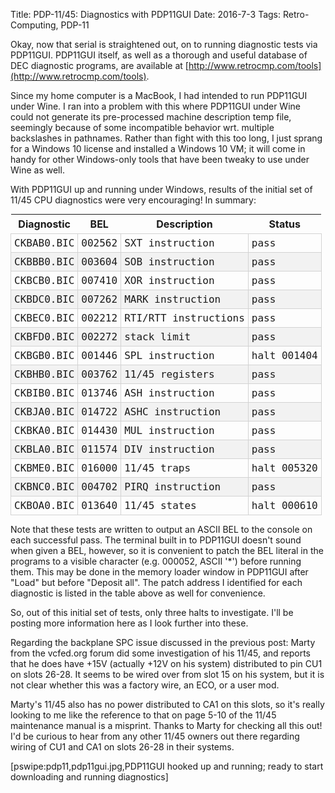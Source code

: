 Title: PDP-11/45: Diagnostics with PDP11GUI
Date: 2016-7-3
Tags: Retro-Computing, PDP-11

Okay, now that serial is straightened out, on to running diagnostic tests via PDP11GUI.  PDP11GUI itself, as well as
a thorough and useful database of DEC diagnostic programs, are available at [http://www.retrocmp.com/tools](http://www.retrocmp.com/tools).

Since my home computer is a MacBook, I had intended to run PDP11GUI under Wine.  I ran into a problem with this where
PDP11GUI under Wine could not generate its pre-processed machine description temp file, seemingly because of some
incompatible behavior wrt. multiple backslashes in pathnames.  Rather than fight with this too long, I just sprang for
a Windows 10 license and installed a Windows 10 VM; it will come in handy for other Windows-only tools that have
been tweaky to use under Wine as well.

With PDP11GUI up and running under Windows, results of the initial set of 11/45 CPU diagnostics were very encouraging!
In summary:

<style>
.diaglist { display: inline; border-collapse: collapse; margin-right: 1em; }
.diaglist caption { font-weight: bold; }
.diaglist tr:nth-child(even) { background-color: #f2f2f2; }
.diaglist th, .diaglist td { padding: 5px; }
.diaglist td { border: 1px solid lightgray; font-family: Menlo,Consolas,monospace; }
</style>

<table class="diaglist">
<thead>
<tr><th>Diagnostic</th><th>BEL</th><th>Description</th><th>Status</th></tr>
</thead>
<tbody>
<tr><td>CKBAB0.BIC</td><td>002562</td><td>SXT instruction</td><td>pass</td></tr>
<tr><td>CKBBB0.BIC</td><td>003604</td><td>SOB instruction</td><td>pass</td></tr>
<tr><td>CKBCB0.BIC</td><td>007410</td><td>XOR instruction</td><td>pass</td></tr>
<tr><td>CKBDC0.BIC</td><td>007262</td><td>MARK instruction</td><td>pass</td></tr>
<tr><td>CKBEC0.BIC</td><td>002212</td><td>RTI/RTT instructions</td><td>pass</td></tr>
<tr><td>CKBFD0.BIC</td><td>002272</td><td>stack limit</td><td>pass</td></tr>
<tr><td>CKBGB0.BIC</td><td>001446</td><td>SPL instruction</td><td>halt 001404</td></tr>
<tr><td>CKBHB0.BIC</td><td>003762</td><td>11/45 registers</td><td>pass</td></tr>
<tr><td>CKBIB0.BIC</td><td>013746</td><td>ASH instruction</td><td>pass</td></tr>
<tr><td>CKBJA0.BIC</td><td>014722</td><td>ASHC instruction</td><td>pass</td></tr>
<tr><td>CKBKA0.BIC</td><td>014430</td><td>MUL instruction</td><td>pass</td></tr>
<tr><td>CKBLA0.BIC</td><td>011574</td><td>DIV instruction</td><td>pass</td></tr>
<tr><td>CKBME0.BIC</td><td>016000</td><td>11/45 traps</td><td>halt 005320</td></tr>
<tr><td>CKBNC0.BIC</td><td>004702</td><td>PIRQ instruction</td><td>pass</td></tr>
<tr><td>CKBOA0.BIC</td><td>013640</td><td>11/45 states</td><td>halt 000610</td></tr>
</tbody>
</table>

Note that these tests are written to output an ASCII BEL to the console on each successful pass.  The terminal
built in to PDP11GUI doesn't sound when given a BEL, however, so it is convenient to patch the BEL literal in the
programs to a visible character (e.g. 000052, ASCII '*') before running them.  This may be done in the memory loader
window in PDP11GUI after "Load" but before "Deposit all".  The patch address I identified for each diagnostic is
listed in the table above as well for convenience.

So, out of this initial set of tests, only three halts to investigate.  I'll be posting more information here as I look
further into these.

Regarding the backplane SPC issue discussed in the previous post: Marty from the vcfed.org forum did some investigation
of his 11/45, and reports that he does have +15V (actually +12V on his system) distributed to pin CU1 on slots
26-28.  It seems to be wired over from slot 15 on his system, but it is not clear whether this was a factory wire,
an ECO, or a user mod.

Marty's 11/45 also has no power distributed to CA1 on this slots, so it's really looking to me like the reference
to that on page 5-10 of the 11/45 maintenance manual is a misprint.  Thanks to Marty for checking all this out!  I'd be
curious to hear from any other 11/45 owners out there regarding wiring of CU1 and CA1 on slots 26-28 in their systems.

[pswipe:pdp11,pdp11gui.jpg,PDP11GUI hooked up and running; ready to start downloading and running diagnostics]
